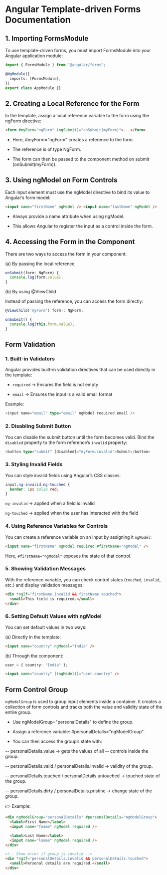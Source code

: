 # Angular Template-driven Forms Documentation

## 1. Importing FormsModule

To use template-driven forms, you must import FormsModule into your Angular application module:

```typescript
import { FormsModule } from "@angular/forms";

@NgModule({
  imports: [FormsModule],
})
export class AppModule {}
```

## 2. Creating a Local Reference for the Form

In the template, assign a local reference variable to the form using the ngForm directive:

```html
<form #myForm="ngForm" (ngSubmit)="onSubmit(myForm)">...</form>
```

- Here, #myForm="ngForm" creates a reference to the form.

- The reference is of type NgForm.

- The form can then be passed to the component method on submit (onSubmit(myForm)).

## 3. Using ngModel on Form Controls

Each input element must use the ngModel directive to bind its value to Angular’s form model:

```html
<input name="firstName" ngModel /> <input name="lastName" ngModel />
```

- Always provide a name attribute when using ngModel.

- This allows Angular to register the input as a control inside the form.

## 4. Accessing the Form in the Component

There are two ways to access the form in your component:

(a) By passing the local reference

```typescript
onSubmit(form: NgForm) {
  console.log(form.value);
}
```

(b) By using @ViewChild

Instead of passing the reference, you can access the form directly:

```typescript
@ViewChild('myForm') form!: NgForm;

onSubmit() {
  console.log(this.form.value);
}
```

## Form Validation

### 1. Built-in Validators

Angular provides built-in validation directives that can be used directly in the template:

- `required` → Ensures the field is not empty

- `email` → Ensures the input is a valid email format

Example:

```typescript
<input name="email" type="email" ngModel required email />
```

### 2. Disabling Submit Button

You can disable the submit button until the form becomes valid.
Bind the `disabled` property to the form reference’s `invalid` property:

```typescript
<button type="submit" [disabled]="myForm.invalid">Submit</button>
```

### 3. Styling Invalid Fields

You can style invalid fields using Angular’s CSS classes:

```css
input.ng-invalid.ng-touched {
  border: 1px solid red;
}
```

`ng-invalid` → applied when a field is invalid

`ng-touched` → applied when the user has interacted with the field

### 4. Using Reference Variables for Controls

You can create a reference variable on an input by assigning it `ngModel`:

```html
<input name="firstName" ngModel required #firstName="ngModel" />
```

Here, `#firstName="ngModel"` exposes the state of that control.

### 5. Showing Validation Messages

With the reference variable, you can check control states (`touched`, `invalid`, etc.) and display validation messages:

```html
<div *ngIf="firstName.invalid && firstName.touched">
  <small>This field is required.</small>
</div>
```

### 6. Setting Default Values with ngModel

You can set default values in two ways:

(a) Directly in the template:

```html
<input name="country" ngModel="India" />
```

(b) Through the component:

```typescript
user = { country: "India" };
```

```html
<input name="country" [(ngModel)]="user.country" />
```

## Form Control Group

`ngModelGroup` is used to group input elements inside a container.
It creates a collection of form controls and tracks both the value and validity state of the entire group.

- Use ngModelGroup="personalDetails" to define the group.

- Assign a reference variable: #personalDetails="ngModelGroup".

- You can then access the group’s state with:

-- personalDetails.value → gets the values of all -- controls inside the group.

-- personalDetails.valid / personalDetails.invalid → validity of the group.

-- personalDetails.touched / personalDetails.untouched → touched state of the group.

-- personalDetails.dirty / personalDetails.pristine → change state of the group.

👉 Example:

```html
<div ngModelGroup="personalDetails" #personalDetails="ngModelGroup">
  <label>First Name</label>
  <input name="fname" ngModel required />

  <label>Last Name</label>
  <input name="lname" ngModel required />
</div>

<!-- Show error if group is invalid -->
<div *ngIf="personalDetails.invalid && personalDetails.touched">
  <small>Personal details are required.</small>
</div>
```
